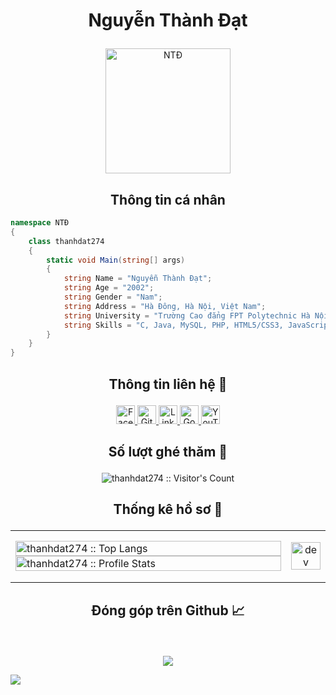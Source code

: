 # <p align="center">Nguyễn Thành Đạt</p>

<p align="center">
	<a href="https://github.com/thanhdat274">
	<img src="https://avatars.githubusercontent.com/u/77159701?v=4" width = "200" alt="NTĐ">
	</a>
</p>

<h2 align="center">Thông tin cá nhân</h2>

```C#
namespace NTĐ
{
    class thanhdat274
    {
        static void Main(string[] args)
        {
            string Name = "Nguyễn Thành Đạt";
            string Age = "2002";
            string Gender = "Nam";
            string Address = "Hà Đông, Hà Nội, Việt Nam";
            string University = "Trường Cao đẳng FPT Polytechnic Hà Nội";
            string Skills = "C, Java, MySQL, PHP, HTML5/CSS3, JavaScript, ReactJS, TypeScript, NodeJS, Angular";
        }
    }
}
```

## <p align="center">Thông tin liên hệ 🌹</p>

<p align="center">
  <a href="https://www.facebook.com/nguyenthanhdat2704">
    <img src="https://www.vectorlogo.zone/logos/facebook/facebook-official.svg" alt="Facebook" height="30" width="30">
  </a>
	
  <a href="https://github.com/thanhdat274">
    <img src="https://www.vectorlogo.zone/logos/github/github-tile.svg" alt="Github" height="30" width="30">
  </a>
  
  <a href="https://www.linkedin.com/in/nguy%E1%BB%85n-th%C3%A0nh-%C4%91%E1%BA%A1t-249396233/">
    <img src="https://www.vectorlogo.zone/logos/linkedin/linkedin-icon.svg" alt="Linkedin" height="30" width="30">
  </a>
  
  <a href="mailto:nguyenthanhdat27042002@gmail.com">
    <img src="https://www.vectorlogo.zone/logos/google/google-icon.svg" alt="Google" height="30" width="30">
  </a>
	
  <a href="https://www.youtube.com/c/NguyễnThànhĐạt27">
    <img src="https://www.vectorlogo.zone/logos/youtube/youtube-icon.svg" alt="YouTube" height="30" width="30">
  </a>
</p>

## <p align="center">Số lượt ghé thăm :eyes:</p>

<p align="center"><img src="https://profile-counter.glitch.me/{thanhdat274}/count.svg" alt="thanhdat274 :: Visitor's Count" /></p>


## <p align="center">Thống kê hồ sơ :musical_keyboard:</p>

<table style="width:100%;">
  <tr>
    <td>
<img src="https://github-readme-stats.vercel.app/api/top-langs/?username=thanhdat274&langs_count=10&theme=radical&hide_border=false&include_all_commits=false&count_private=false&layout=compact&custom_title=Top%20ngôn%20ngữ%20được%20dùng" alt="thanhdat274 :: Top Langs" width="100%"/>
<img src="https://github-readme-stats.vercel.app/api?username=thanhdat274&theme=radical&hide_border=false&include_all_commits=false&count_private=false&custom_title=Hoạt%20động%20trên%20Github"" alt="thanhdat274 :: Profile Stats" width="100%" />
 </td>
    <td>
 <p align="center"><img src="https://cdn.dribbble.com/users/1059583/screenshots/4171367/coding-freak.gif" alt="dev" width="100%"/></p>
    </td>
  </tr>
</table>

## <p align="center">Đóng góp trên Github 📈</p>
<br>
<p align='center'>
<img src="https://activity-graph.herokuapp.com/graph?username=thanhdat274&theme=react-dark&hide_border=true">
</p>
<img src="(https://github.com/thanhdat274/thanhdat274/blob/output/github-contribution-grid-snake.svg)">

<!-- ![](https://github.com/thanhdat274/thanhdat274/blob/main/images/github-contribution-grid-snake.svg) -->
